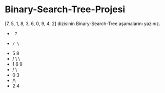 # Binary-Search-Tree-Projesi
[7, 5, 1, 8, 3, 6, 0, 9, 4, 2] dizisinin Binary-Search-Tree aşamalarını yazınız.
-      7
-     / \
-    5   8 
-   / \   \
-  1   6   9
- / \
- 0  3
-    /\
-   2  4 
